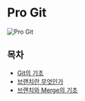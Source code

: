 # Pro Git



![Pro Git](https://git-scm.com/images/progit2.png)



## 목차

- [Git의 기초](./git-whatisgit.md)
- [브랜치란 무엇인가](./git-branching.md)
- [브랜치와 Merge의 기초](./git-basic-branching-and-merging.md)

